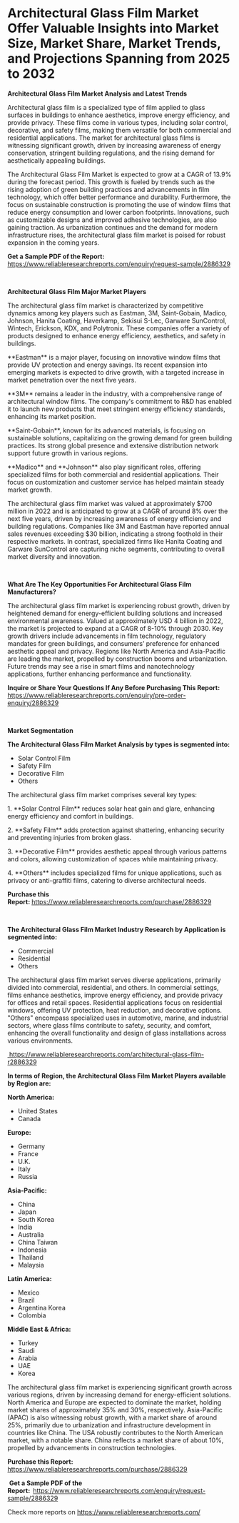<p><h1>Architectural Glass Film Market Offer Valuable Insights into Market Size, Market Share, Market Trends, and Projections Spanning from 2025 to 2032</h1></p><p><strong>Architectural Glass Film Market Analysis and Latest Trends</strong></p>
<p><p>Architectural glass film is a specialized type of film applied to glass surfaces in buildings to enhance aesthetics, improve energy efficiency, and provide privacy. These films come in various types, including solar control, decorative, and safety films, making them versatile for both commercial and residential applications. The market for architectural glass films is witnessing significant growth, driven by increasing awareness of energy conservation, stringent building regulations, and the rising demand for aesthetically appealing buildings.</p><p>The Architectural Glass Film Market is expected to grow at a CAGR of 13.9% during the forecast period. This growth is fueled by trends such as the rising adoption of green building practices and advancements in film technology, which offer better performance and durability. Furthermore, the focus on sustainable construction is promoting the use of window films that reduce energy consumption and lower carbon footprints. Innovations, such as customizable designs and improved adhesive technologies, are also gaining traction. As urbanization continues and the demand for modern infrastructure rises, the architectural glass film market is poised for robust expansion in the coming years.</p></p>
<p><strong>Get a Sample PDF of the Report:&nbsp;</strong> <a href="https://www.reliableresearchreports.com/enquiry/request-sample/2886329?utm_campaign=2734&utm_medium=2&utm_source=Github&utm_content=ia&utm_term=13032025&utm_id=architectural-glass-film">https://www.reliableresearchreports.com/enquiry/request-sample/2886329</a></p>
<p>&nbsp;</p>
<p><strong>Architectural Glass Film Major Market Players</strong></p>
<p><p>The architectural glass film market is characterized by competitive dynamics among key players such as Eastman, 3M, Saint-Gobain, Madico, Johnson, Hanita Coating, Haverkamp, Sekisui S-Lec, Garware SunControl, Wintech, Erickson, KDX, and Polytronix. These companies offer a variety of products designed to enhance energy efficiency, aesthetics, and safety in buildings.</p><p>**Eastman** is a major player, focusing on innovative window films that provide UV protection and energy savings. Its recent expansion into emerging markets is expected to drive growth, with a targeted increase in market penetration over the next five years.</p><p>**3M** remains a leader in the industry, with a comprehensive range of architectural window films. The company's commitment to R&D has enabled it to launch new products that meet stringent energy efficiency standards, enhancing its market position.</p><p>**Saint-Gobain**, known for its advanced materials, is focusing on sustainable solutions, capitalizing on the growing demand for green building practices. Its strong global presence and extensive distribution network support future growth in various regions.</p><p>**Madico** and **Johnson** also play significant roles, offering specialized films for both commercial and residential applications. Their focus on customization and customer service has helped maintain steady market growth.</p><p>The architectural glass film market was valued at approximately $700 million in 2022 and is anticipated to grow at a CAGR of around 8% over the next five years, driven by increasing awareness of energy efficiency and building regulations. Companies like 3M and Eastman have reported annual sales revenues exceeding $30 billion, indicating a strong foothold in their respective markets. In contrast, specialized firms like Hanita Coating and Garware SunControl are capturing niche segments, contributing to overall market diversity and innovation.</p></p>
<p>&nbsp;</p>
<p><strong>What Are The Key Opportunities For Architectural Glass Film Manufacturers?</strong></p>
<p><p>The architectural glass film market is experiencing robust growth, driven by heightened demand for energy-efficient building solutions and increased environmental awareness. Valued at approximately USD 4 billion in 2022, the market is projected to expand at a CAGR of 8-10% through 2030. Key growth drivers include advancements in film technology, regulatory mandates for green buildings, and consumers’ preference for enhanced aesthetic appeal and privacy. Regions like North America and Asia-Pacific are leading the market, propelled by construction booms and urbanization. Future trends may see a rise in smart films and nanotechnology applications, further enhancing performance and functionality.</p></p>
<p><strong>Inquire or Share Your Questions If Any Before Purchasing This Report:</strong> <a href="https://www.reliableresearchreports.com/enquiry/pre-order-enquiry/2886329?utm_campaign=2734&utm_medium=2&utm_source=Github&utm_content=ia&utm_term=13032025&utm_id=architectural-glass-film">https://www.reliableresearchreports.com/enquiry/pre-order-enquiry/2886329</a></p>
<p>&nbsp;</p>
<p><strong>Market Segmentation</strong></p>
<p><strong>The Architectural Glass Film Market Analysis by types is segmented into:</strong></p>
<p><ul><li>Solar Control Film</li><li>Safety Film</li><li>Decorative Film</li><li>Others</li></ul></p>
<p><p>The architectural glass film market comprises several key types: </p><p>1. **Solar Control Film** reduces solar heat gain and glare, enhancing energy efficiency and comfort in buildings. </p><p>2. **Safety Film** adds protection against shattering, enhancing security and preventing injuries from broken glass. </p><p>3. **Decorative Film** provides aesthetic appeal through various patterns and colors, allowing customization of spaces while maintaining privacy. </p><p>4. **Others** includes specialized films for unique applications, such as privacy or anti-graffiti films, catering to diverse architectural needs.</p></p>
<p><strong>Purchase this Report:&nbsp;</strong><a href="https://www.reliableresearchreports.com/purchase/2886329?utm_campaign=2734&utm_medium=2&utm_source=Github&utm_content=ia&utm_term=13032025&utm_id=architectural-glass-film">https://www.reliableresearchreports.com/purchase/2886329</a></p>
<p>&nbsp;</p>
<p><strong>The Architectural Glass Film Market Industry Research by Application is segmented into:</strong></p>
<p><ul><li>Commercial</li><li>Residential</li><li>Others</li></ul></p>
<p><p>The architectural glass film market serves diverse applications, primarily divided into commercial, residential, and others. In commercial settings, films enhance aesthetics, improve energy efficiency, and provide privacy for offices and retail spaces. Residential applications focus on residential windows, offering UV protection, heat reduction, and decorative options. "Others" encompass specialized uses in automotive, marine, and industrial sectors, where glass films contribute to safety, security, and comfort, enhancing the overall functionality and design of glass installations across various environments.</p></p>
<p><a href="https://www.reliableresearchreports.com/architectural-glass-film-r2886329?utm_campaign=2734&utm_medium=2&utm_source=Github&utm_content=ia&utm_term=13032025&utm_id=architectural-glass-film">&nbsp;https://www.reliableresearchreports.com/architectural-glass-film-r2886329</a></p>
<p><strong>In terms of Region, the Architectural Glass Film Market Players available by Region are:</strong></p>
<p>
    <p> <strong> North America: </strong>
        <ul>
            <li>United States</li>
            <li>Canada</li>
        </ul>
        </p> 
    <p> <strong> Europe: </strong>
        <ul>
            <li>Germany</li>
            <li>France</li>
            <li>U.K.</li>
            <li>Italy</li>
            <li>Russia</li>
        </ul>
        </p> 
    <p> <strong> Asia-Pacific: </strong>
        <ul>
            <li>China</li>
            <li>Japan</li>
            <li>South Korea</li>
            <li>India</li>
            <li>Australia</li>
            <li>China Taiwan</li>
            <li>Indonesia</li>
            <li>Thailand</li>
            <li>Malaysia</li>
        </ul>
        </p> 
    <p> <strong> Latin America: </strong>
        <ul>
            <li>Mexico</li>
            <li>Brazil</li>
            <li>Argentina Korea</li>
            <li>Colombia</li>
        </ul>
        </p> 
    <p> <strong> Middle East & Africa: </strong>
        <ul>
            <li>Turkey</li>
            <li>Saudi</li>
            <li>Arabia</li>
            <li>UAE</li>
            <li>Korea</li>
        </ul>
    </p>
    </p>
<p><p>The architectural glass film market is experiencing significant growth across various regions, driven by increasing demand for energy-efficient solutions. North America and Europe are expected to dominate the market, holding market shares of approximately 35% and 30%, respectively. Asia-Pacific (APAC) is also witnessing robust growth, with a market share of around 25%, primarily due to urbanization and infrastructure development in countries like China. The USA robustly contributes to the North American market, with a notable share. China reflects a market share of about 10%, propelled by advancements in construction technologies.</p></p>
<p><strong>Purchase this Report: </strong><a href="https://www.reliableresearchreports.com/purchase/2886329?utm_campaign=2734&utm_medium=2&utm_source=Github&utm_content=ia&utm_term=13032025&utm_id=architectural-glass-film">https://www.reliableresearchreports.com/purchase/2886329</a></p>
<p>&nbsp;<strong>Get a Sample PDF of the Report:&nbsp;&nbsp;</strong><a href="https://www.reliableresearchreports.com/enquiry/request-sample/2886329?utm_campaign=2734&utm_medium=2&utm_source=Github&utm_content=ia&utm_term=13032025&utm_id=architectural-glass-film">https://www.reliableresearchreports.com/enquiry/request-sample/2886329</a></p>
<p><strong></strong></p>
<p>Check more reports on <a href="https://www.reliableresearchreports.com/?utm_campaign=2734&utm_medium=2&utm_source=Github&utm_content=ia&utm_term=13032025&utm_id=architectural-glass-film">https://www.reliableresearchreports.com/</a></p>